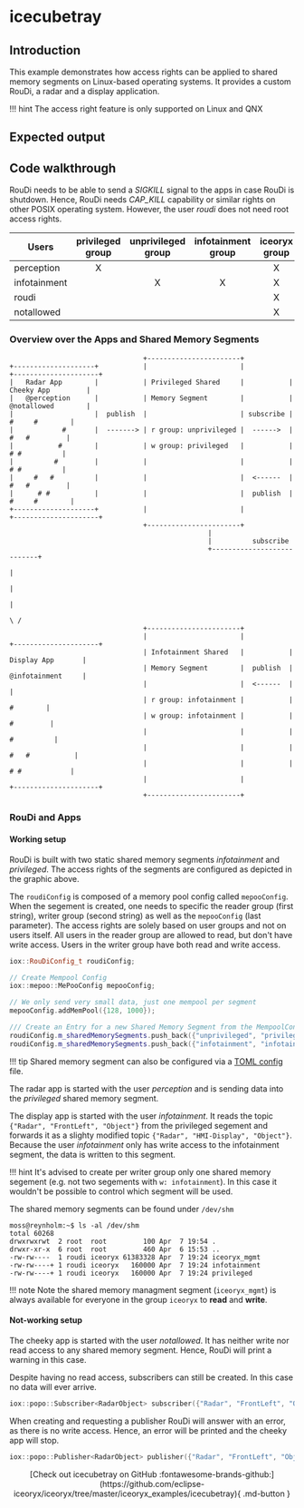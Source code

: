 # icecubetray

## Introduction

This example demonstrates how access rights can be applied to shared memory segments on Linux-based operating systems.
It provides a custom RouDi, a radar and a display application.

!!! hint
    The access right feature is only supported on Linux and QNX

## Expected output

<!-- Add asciinema link here -->

## Code walkthrough

RouDi needs to be able to send a _SIGKILL_ signal to the apps in case RouDi is shutdown. Hence, RouDi needs _CAP\_KILL_ capability or similar rights on other POSIX operating system. However, the user _roudi_ does not need root access rights.

| Users        | privileged group | unprivileged group | infotainment group |   iceoryx group    |
|--------------|:----------------:|:------------------:|:------------------:|:------------------:|
| perception   |        X         |                    |                    |         X          |
| infotainment |                  |         X          |         X          |         X          |
| roudi        |                  |                    |                    |         X          |
| notallowed   |                  |                    |                    |         X          |

### Overview over the Apps and Shared Memory Segments

```
                                 +-----------------------+
+--------------------+           |                       |           +---------------------+
|   Radar App        |           | Privileged Shared     |           |  Cheeky App         |
|   @perception      |           | Memory Segment        |           |  @notallowed        |
|                    |  publish  |                       | subscribe |      #     #        |
|            #       |  -------> | r group: unprivileged |  ------>  |       #   #         |
|           #        |           | w group: privileged   |           |        # #          |
|          #         |           |                       |           |        # #          |
|     #   #          |           |                       |  <------  |       #   #         |
|      # #           |           |                       |  publish  |      #     #        |
+--------------------+           |                       |           +---------------------+
                                 +-----------------------+
                                                 |
                                                 |          subscribe
                                                 +---------------------------+
                                                                             |
                                                                             |
                                                                             |
                                                                            \ /
                                 +-----------------------+
                                 |                       |           +---------------------+
                                 | Infotainment Shared   |           |   Display App       |
                                 | Memory Segment        |  publish  |   @infotainment     |
                                 |                       |  <------  |                     |
                                 | r group: infotainment |           |            #        |
                                 | w group: infotainment |           |           #         |
                                 |                       |           |          #          |
                                 |                       |           |     #   #           |
                                 |                       |           |      # #            |
                                 |                       |           +---------------------+
                                 +-----------------------+
```

### RouDi and Apps

#### Working setup

RouDi is built with two static shared memory segments _infotainment_ and _privileged_. The access rights of the segments are configured as depicted in the graphic above.

The `roudiConfig` is composed of a memory pool config called `mepooConfig`. When the segement is created, one needs to
specific the reader group (first string), writer group (second string) as well as the `mepooConfig` (last parameter).
The access rights are solely based on user groups and not on users itself. All users in the reader group are allowed to read, but don't have write access. Users in the writer group have both read and write access.

```cpp
iox::RouDiConfig_t roudiConfig;

// Create Mempool Config
iox::mepoo::MePooConfig mepooConfig;

// We only send very small data, just one mempool per segment
mepooConfig.addMemPool({128, 1000});

/// Create an Entry for a new Shared Memory Segment from the MempoolConfig and add it to the RouDiConfig
roudiConfig.m_sharedMemorySegments.push_back({"unprivileged", "privileged", mepooConfig});
roudiConfig.m_sharedMemorySegments.push_back({"infotainment", "infotainment", mepooConfig});
```

!!! tip
    Shared memory segment can also be configured via a
    [TOML config](https://github.com/eclipse-iceoryx/iceoryx/blob/master/doc/website/advanced/configuration-guide.md#dynamic-configuration) file.

The radar app is started with the user _perception_ and is sending data into the _privileged_ shared memory segment.

The display app is started with the user _infotainment_. It reads the topic `{"Radar", "FrontLeft", "Object"}` from the privileged segement and forwards it as a slighty modified topic `{"Radar", "HMI-Display", "Object"}`. Because the user _infotainment_ only has write access to the infotainment segment, the data is written to this segment.

!!! hint
    It's advised to create per writer group only one shared memory segement (e.g. not two segements with `w: infotainment`).
    In this case it wouldn't be possible to control which segment will be used.

The shared memory segments can be found under `/dev/shm`

```
moss@reynholm:~$ ls -al /dev/shm
total 60268
drwxrwxrwt  2 root  root         100 Apr  7 19:54 .
drwxr-xr-x  6 root  root         460 Apr  6 15:53 ..
-rw-rw----  1 roudi iceoryx 61383328 Apr  7 19:24 iceoryx_mgmt
-rw-rw----+ 1 roudi iceoryx   160000 Apr  7 19:24 infotainment
-rw-rw----+ 1 roudi iceoryx   160000 Apr  7 19:24 privileged
```

!!! note
    Note the shared memory managment segment (`iceoryx_mgmt`) is always available for everyone in the group `iceoryx`
    to **read** and **write**.

#### Not-working setup

The cheeky app is started with the user _notallowed_. It has neither write nor read access to any shared memory segment. Hence, RouDi will print a warning in this case.

Despite having no read access, subscribers can still be created. In this case no data will ever arrive.

```cpp
iox::popo::Subscriber<RadarObject> subscriber({"Radar", "FrontLeft", "Object"});
```

When creating and requesting a publisher RouDi will answer with an error, as there is no write access. Hence, an error will be printed and the cheeky app will stop.

```cpp
iox::popo::Publisher<RadarObject> publisher({"Radar", "FrontLeft", "Object"});
```

<center>
[Check out icecubetray on GitHub :fontawesome-brands-github:](https://github.com/eclipse-iceoryx/iceoryx/tree/master/iceoryx_examples/icecubetray){ .md-button }
</center>
